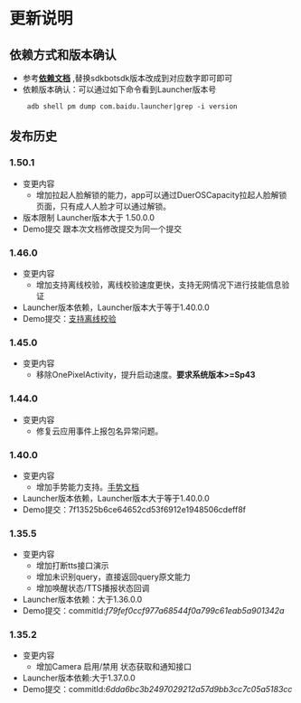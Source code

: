 # 更新说明

## 依赖方式和版本确认
- 参考[**依赖文档**](https://github.com/dueros/AndroidBotSdkDemo#%E6%96%B0%E7%9A%84%E5%AE%89%E5%8D%93%E9%A1%B9%E7%9B%AE%E9%9B%86%E6%88%90) ,替换sdkbotsdk版本改成到对应数字即可即可
- 依赖版本确认：可以通过如下命令看到Launcher版本号
   ```
    adb shell pm dump com.baidu.launcher|grep -i version
   ``` 

## 发布历史

### 1.50.1
- 变更内容
  * 增加拉起人脸解锁的能力，app可以通过DuerOSCapacity拉起人脸解锁页面，只有成人人脸才可以通过解锁。
- 版本限制
  Launcher版本大于 1.50.0.0
- Demo提交 跟本次文档修改提交为同一个提交

### 1.46.0
- 变更内容
  * 增加支持离线校验，离线校验速度更快，支持无网情况下进行技能信息验证
- Launcher版本依赖，Launcher版本大于等于1.40.0.0
- Demo提交：[支持离线校验](https://github.com/dueros/AndroidBotSdkDemo/commit/b99e40c22b6e8a5e6622b440c0d06e55b39ed41e)

### 1.45.0
- 变更内容
  * 移除OnePixelActivity，提升启动速度。**要求系统版本>=Sp43**

### 1.44.0
- 变更内容
  * 修复云应用事件上报包名异常问题。
  
### 1.40.0
- 变更内容
  * 增加手势能力支持。[手势文档](https://github.com/dueros/AndroidBotSdkDemo/wiki/2.-DuerShow%E7%89%B9%E8%89%B2%E8%83%BD%E5%8A%9B-%E6%89%8B%E5%8A%BF%E8%AF%86%E5%88%AB)
- Launcher版本依赖，Launcher版本大于等于1.40.0.0
- Demo提交：7f13525b6ce64652cd53f6912e1948506cdeff8f

### 1.35.5
- 变更内容
  * 增加打断tts接口演示
  * 增加未识别query，直接返回query原文能力
  * 增加唤醒状态/TTS播报状态回调
- Launcher版本依赖：大于1.36.0.0
- Demo提交：commitId:*f79fef0ccf977a68544f0a799c61eab5a901342a*
### 1.35.2
- 变更内容
  * 增加Camera 启用/禁用 状态获取和通知接口
- Launcher版本依赖:大于1.37.0.0
- Demo提交：commitId:*6dda6bc3b2497029212a57d9bb3cc7c05a5183cc*
